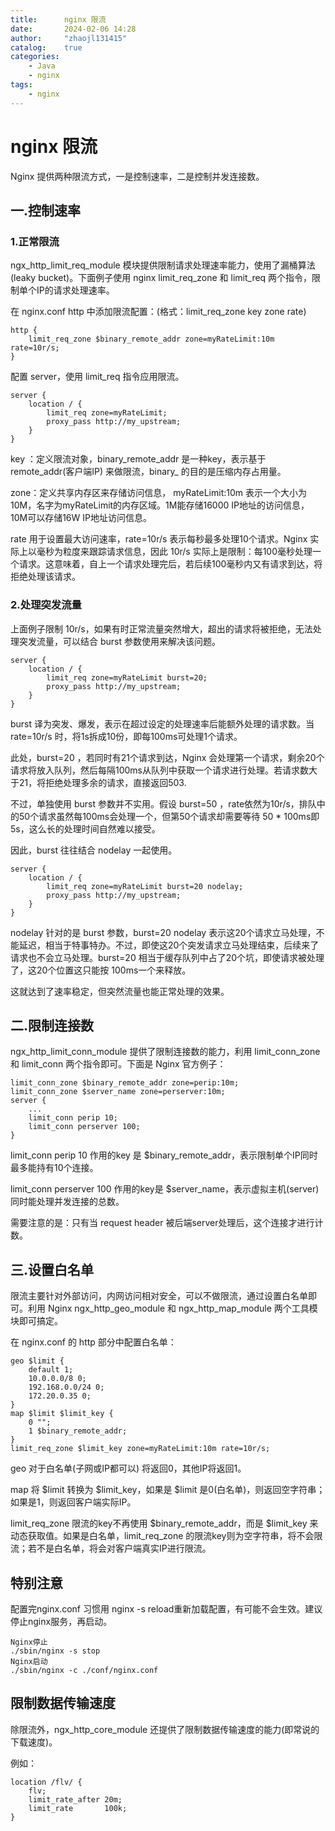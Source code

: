 ```yaml
---
title:      nginx 限流
date:       2024-02-06 14:28
author:     "zhaojl131415"
catalog:    true
categories: 
    - Java
    - nginx
tags:
    - nginx
---
```

# nginx 限流
Nginx 提供两种限流方式，一是控制速率，二是控制并发连接数。
## 一.控制速率

### 1.正常限流
ngx_http_limit_req_module 模块提供限制请求处理速率能力，使用了漏桶算法(leaky bucket)。下面例子使用 nginx limit_req_zone 和 limit_req 两个指令，限制单个IP的请求处理速率。

在 nginx.conf http 中添加限流配置：(格式：limit_req_zone key zone rate)

```
http {
    limit_req_zone $binary_remote_addr zone=myRateLimit:10m rate=10r/s;
}
```
配置 server，使用 limit_req 指令应用限流。
```
server {
    location / {
        limit_req zone=myRateLimit;
        proxy_pass http://my_upstream;
    }
}
```
key ：定义限流对象，binary_remote_addr 是一种key，表示基于 remote_addr(客户端IP) 来做限流，binary_ 的目的是压缩内存占用量。

zone：定义共享内存区来存储访问信息， myRateLimit:10m 表示一个大小为10M，名字为myRateLimit的内存区域。1M能存储16000 IP地址的访问信息，10M可以存储16W IP地址访问信息。

rate 用于设置最大访问速率，rate=10r/s 表示每秒最多处理10个请求。Nginx 实际上以毫秒为粒度来跟踪请求信息，因此 10r/s 实际上是限制：每100毫秒处理一个请求。这意味着，自上一个请求处理完后，若后续100毫秒内又有请求到达，将拒绝处理该请求。
### 2.处理突发流量
上面例子限制 10r/s，如果有时正常流量突然增大，超出的请求将被拒绝，无法处理突发流量，可以结合 burst 参数使用来解决该问题。
```
server {
    location / {
        limit_req zone=myRateLimit burst=20;
        proxy_pass http://my_upstream;
    }
}
```
burst 译为突发、爆发，表示在超过设定的处理速率后能额外处理的请求数。当 rate=10r/s 时，将1s拆成10份，即每100ms可处理1个请求。

此处，burst=20 ，若同时有21个请求到达，Nginx 会处理第一个请求，剩余20个请求将放入队列，然后每隔100ms从队列中获取一个请求进行处理。若请求数大于21，将拒绝处理多余的请求，直接返回503.

不过，单独使用 burst 参数并不实用。假设 burst=50 ，rate依然为10r/s，排队中的50个请求虽然每100ms会处理一个，但第50个请求却需要等待 50 * 100ms即 5s，这么长的处理时间自然难以接受。

因此，burst 往往结合 nodelay 一起使用。
```
server {
    location / {
        limit_req zone=myRateLimit burst=20 nodelay;
        proxy_pass http://my_upstream;
    }
}
```
nodelay 针对的是 burst 参数，burst=20 nodelay 表示这20个请求立马处理，不能延迟，相当于特事特办。不过，即使这20个突发请求立马处理结束，后续来了请求也不会立马处理。burst=20 相当于缓存队列中占了20个坑，即使请求被处理了，这20个位置这只能按 100ms一个来释放。

这就达到了速率稳定，但突然流量也能正常处理的效果。
## 二.限制连接数
ngx_http_limit_conn_module 提供了限制连接数的能力，利用 limit_conn_zone 和 limit_conn 两个指令即可。下面是 Nginx 官方例子：
```
limit_conn_zone $binary_remote_addr zone=perip:10m;
limit_conn_zone $server_name zone=perserver:10m;
server {
    ...
    limit_conn perip 10;
    limit_conn perserver 100;
}
```
limit_conn perip 10 作用的key 是 $binary_remote_addr，表示限制单个IP同时最多能持有10个连接。

limit_conn perserver 100 作用的key是 $server_name，表示虚拟主机(server) 同时能处理并发连接的总数。

需要注意的是：只有当 request header 被后端server处理后，这个连接才进行计数。

## 三.设置白名单
限流主要针对外部访问，内网访问相对安全，可以不做限流，通过设置白名单即可。利用 Nginx ngx_http_geo_module 和 ngx_http_map_module 两个工具模块即可搞定。

在 nginx.conf 的 http 部分中配置白名单：
```
geo $limit {
    default 1;
    10.0.0.0/8 0;
    192.168.0.0/24 0;
    172.20.0.35 0;
}
map $limit $limit_key {
    0 "";
    1 $binary_remote_addr;
}
limit_req_zone $limit_key zone=myRateLimit:10m rate=10r/s;
```
geo 对于白名单(子网或IP都可以) 将返回0，其他IP将返回1。

map 将 $limit 转换为 $limit_key，如果是 $limit 是0(白名单)，则返回空字符串；如果是1，则返回客户端实际IP。

limit_req_zone 限流的key不再使用 $binary_remote_addr，而是 $limit_key 来动态获取值。如果是白名单，limit_req_zone 的限流key则为空字符串，将不会限流；若不是白名单，将会对客户端真实IP进行限流。
## 特别注意
配置完nginx.conf 习惯用 nginx -s reload重新加载配置，有可能不会生效。建议停止nginx服务，再启动。

```
Nginx停止
./sbin/nginx -s stop
Nginx启动
./sbin/nginx -c ./conf/nginx.conf
```

## 限制数据传输速度
除限流外，ngx_http_core_module 还提供了限制数据传输速度的能力(即常说的下载速度)。

例如：
```
location /flv/ {
    flv;
    limit_rate_after 20m;
    limit_rate       100k;
}
```